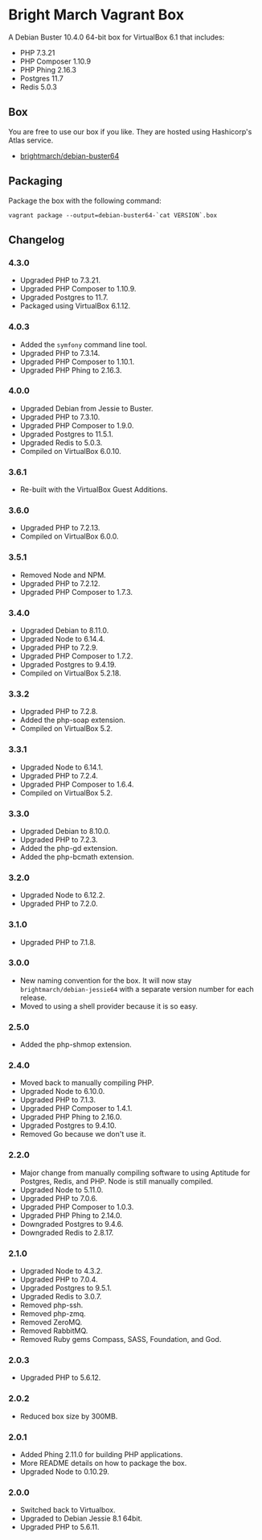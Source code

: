 # Bright March Vagrant Box
A Debian Buster 10.4.0 64-bit box for VirtualBox 6.1 that includes:

* PHP 7.3.21
* PHP Composer 1.10.9
* PHP Phing 2.16.3
* Postgres 11.7
* Redis 5.0.3

## Box
You are free to use our box if you like. They are hosted using Hashicorp's Atlas service.

* [brightmarch/debian-buster64](https://app.vagrantup.com/brightmarch/boxes/debian-buster64)

## Packaging
Package the box with the following command:

```
vagrant package --output=debian-buster64-`cat VERSION`.box
```

## Changelog
### 4.3.0
* Upgraded PHP to 7.3.21.
* Upgraded PHP Composer to 1.10.9.
* Upgraded Postgres to 11.7.
* Packaged using VirtualBox 6.1.12.

### 4.0.3
* Added the `symfony` command line tool.
* Upgraded PHP to 7.3.14.
* Upgraded PHP Composer to 1.10.1.
* Upgraded PHP Phing to 2.16.3.

### 4.0.0
* Upgraded Debian from Jessie to Buster.
* Upgraded PHP to 7.3.10.
* Upgraded PHP Composer to 1.9.0.
* Upgraded Postgres to 11.5.1.
* Upgraded Redis to 5.0.3.
* Compiled on VirtualBox 6.0.10.

### 3.6.1
* Re-built with the VirtualBox Guest Additions.

### 3.6.0
* Upgraded PHP to 7.2.13.
* Compiled on VirtualBox 6.0.0.

### 3.5.1
* Removed Node and NPM.
* Upgraded PHP to 7.2.12.
* Upgraded PHP Composer to 1.7.3.

### 3.4.0
* Upgraded Debian to 8.11.0.
* Upgraded Node to 6.14.4.
* Upgraded PHP to 7.2.9.
* Upgraded PHP Composer to 1.7.2.
* Upgraded Postgres to 9.4.19.
* Compiled on VirtualBox 5.2.18.

### 3.3.2
* Upgraded PHP to 7.2.8.
* Added the php-soap extension.
* Compiled on VirtualBox 5.2.

### 3.3.1
* Upgraded Node to 6.14.1.
* Upgraded PHP to 7.2.4.
* Upgraded PHP Composer to 1.6.4.
* Compiled on VirtualBox 5.2.

### 3.3.0
* Upgraded Debian to 8.10.0.
* Upgraded PHP to 7.2.3.
* Added the php-gd extension.
* Added the php-bcmath extension.

### 3.2.0
* Upgraded Node to 6.12.2.
* Upgraded PHP to 7.2.0.

### 3.1.0
* Upgraded PHP to 7.1.8.

### 3.0.0
* New naming convention for the box. It will now stay `brightmarch/debian-jessie64` with a separate version number for each release.
* Moved to using a shell provider because it is so easy.

### 2.5.0
* Added the php-shmop extension.

### 2.4.0
* Moved back to manually compiling PHP.
* Upgraded Node to 6.10.0.
* Upgraded PHP to 7.1.3.
* Upgraded PHP Composer to 1.4.1.
* Upgraded PHP Phing to 2.16.0.
* Upgraded Postgres to 9.4.10.
* Removed Go because we don't use it.

### 2.2.0
* Major change from manually compiling software to using Aptitude for Postgres, Redis, and PHP. Node is still manually compiled.
* Upgraded Node to 5.11.0.
* Upgraded PHP to 7.0.6.
* Upgraded PHP Composer to 1.0.3.
* Upgraded PHP Phing to 2.14.0.
* Downgraded Postgres to 9.4.6.
* Downgraded Redis to 2.8.17.

### 2.1.0
* Upgraded Node to 4.3.2.
* Upgraded PHP to 7.0.4.
* Upgraded Postgres to 9.5.1.
* Upgraded Redis to 3.0.7.
* Removed php-ssh.
* Removed php-zmq.
* Removed ZeroMQ.
* Removed RabbitMQ.
* Removed Ruby gems Compass, SASS, Foundation, and God.

### 2.0.3
* Upgraded PHP to 5.6.12.

### 2.0.2
* Reduced box size by 300MB.

### 2.0.1
* Added Phing 2.11.0 for building PHP applications.
* More README details on how to package the box.
* Upgraded Node to 0.10.29.

### 2.0.0
* Switched back to Virtualbox.
* Upgraded to Debian Jessie 8.1 64bit.
* Upgraded PHP to 5.6.11.
